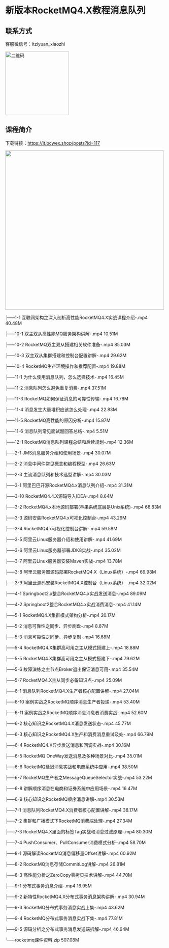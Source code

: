 # 新版本RocketMQ4.X教程消息队列

## 联系方式

客服微信号：itziyuan_xiaozhi

<img src="https://ziyuanyun.oss-cn-guangzhou.aliyuncs.com/common/20240614073449/666b82192834a.jpg" width="200" height="200" alt="二维码">

## 课程简介

下载链接：https://it.bcwex.shop/posts?id=117

<img src="https://ziyuanyun.oss-cn-guangzhou.aliyuncs.com/yun/20240515151616/6644614025003.jpg" width="500" alt="">

  

 ├──1-1 互联网架构之深入剖析高性能RocketMQ4.X实战课程介绍-.mp4 40.48M

 ├──10-1 双主双从高性能MQ服务架构讲解-.mp4 10.51M

 ├──10-2 RocketMQ双主双从搭建相关软件准备-.mp4 85.03M

 ├──10-3 双主双从集群搭建和控制台配置讲解-.mp4 29.62M

 ├──10-4 RocketMQ生产环境操作和推荐配置-.mp4 19.88M

 ├──11-1 为什么使用消息队列，怎么选择技术-.mp4 16.45M

 ├──11-2 消息队列怎么避免重复消费-.mp4 37.51M

 ├──11-3 RocketMQ如何保证消息的可靠性传输-.mp4 16.78M

 ├──11-4 消息发生大量堆积应该怎么处理-.mp4 22.83M

 ├──11-5 RocketMQ高性能的原因分析-.mp4 15.87M

 ├──11-6 消息队列常见面试题回答总结-.mp4 5.51M

 ├──12-1 RocketMQ消息队列课程总结和后续规划-.mp4 12.36M

 ├──2-1 JMS消息服务介绍和使用场景-.mp4 30.07M

 ├──2-2 消息中间件常见概念和编程模型-.mp4 26.63M

 ├──2-3 主流消息队列和技术选型讲解-.mp4 30.03M

 ├──3-1 阿里巴巴开源RocketMQ4.x消息队列介绍-.mp4 31.31M

 ├──3-10 RocketMQ4.4.X源码导入IDEA-.mp4 8.64M

 ├──3-2 RocketMQ4.x本地源码部署(苹果系统底层是Unix系统)-.mp4 68.83M

 ├──3-3 源码安装RocketMQ4.x可视化控制台-.mp4 43.29M

 ├──3-4 RocketMQ4.x可视化控制台讲解-.mp4 59.58M

 ├──3-5 阿里云Linux服务器介绍和使用讲解-.mp4 41.69M

 ├──3-6 阿里云Linux服务器部署JDK8实战-.mp4 35.02M

 ├──3-7 阿里云Linux服务器安装Maven实战-.mp4 13.78M

 ├──3-8 阿里云服务器源码部署RocketMQ4.X（Linux系统）-.mp4 69.98M

 ├──3-9 阿里云源码安装RocketMQ4.X控制台（Linux系统）-.mp4 32.02M

 ├──4-1 Springboot2.x整合RocketMQ4.x实战发送消息-.mp4 89.09M

 ├──4-2 Springboot2整合RocketMQ4.x实战消费消息-.mp4 41.14M

 ├──5-1 RocketMQ4.X集群模式架构分析-.mp4 20.17M

 ├──5-2 消息可靠性之同步、异步刷盘-.mp4 8.87M

 ├──5-3 消息可靠性之同步、异步复制-.mp4 16.68M

 ├──5-4 RocketMQ4.X集群高可用之主从模式搭建上-.mp4 18.88M

 ├──5-5 RocketMQ4.X集群高可用之主从模式搭建下-.mp4 79.62M

 ├──5-6 故障演练之主节点Broker退出保证消息可用-.mp4 35.54M

 ├──5-7 RocketMQ4.X主从同步必备知识点-.mp4 25.09M

 ├──6-1 消息队列RocketMQ4.X生产者核心配置讲解-.mp4 27.04M

 ├──6-10 案例实战之RocketMQ顺序消息生产者投递-.mp4 53.40M

 ├──6-11 案例实战之RocketMQ顺序消息消息者消费实战-.mp4 52.60M

 ├──6-2 核心知识之RocketMQ4.X消息发送状态-.mp4 45.77M

 ├──6-3 核心知识之RocketMQ4.X生产和消费消息重试及处-.mp4 66.79M

 ├──6-4 RocketMQ4.X异步发送消息和回调实战-.mp4 30.16M

 ├──6-5 RocketMQ OneWay发送消息及多种场景对比-.mp4 35.01M

 ├──6-6 RocketMQ延迟消息实战和电商系统中应用-.mp4 38.50M

 ├──6-7 RocketMQ生产者之MessageQueueSelector实战-.mp4 53.22M

 ├──6-8 讲解顺序消息在电商和证券系统中应用场景-.mp4 16.47M

 ├──6-9 核心知识之RocketMQ顺序消息讲解-.mp4 30.53M

 ├──7-1 消息队列RocketMQ4.X消费者核心配置讲解-.mp4 38.17M

 ├──7-2 集群和广播模式下RocketMQ消费端处理-.mp4 27.34M

 ├──7-3 RocketMQ4.X里面的标签Tag实战和消息过滤原理-.mp4 80.30M

 ├──7-4 PushConsumer、PullConsumer消费模式分析-.mp4 58.70M

 ├──8-1 源码解读RocketMQ消息偏移量Offset讲解-.mp4 60.92M

 ├──8-2 RocketMQ消息存储CommitLog讲解-.mp4 26.81M

 ├──8-3 高性能分析之ZeroCopy零拷贝技术讲解-.mp4 44.70M

 ├──9-1 分布式事务消息介绍-.mp4 16.95M

 ├──9-2 新特性RocketMQ4.X分布式事务消息架构讲解-.mp4 30.94M

 ├──9-3 RocketMQ分布式事务消息实战上集-.mp4 43.62M

 ├──9-4 RocketMQ分布式事务消息实战下集-.mp4 77.81M

 ├──9-5 源码分析之分布式事务消息发送端拆解-.mp4 46.64M

 └──rocketmq课件资料.zip 507.08M

  